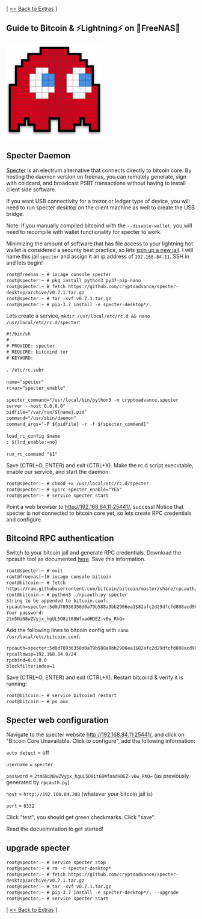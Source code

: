 [ [<< Back to Extras](https://github.com/seth586/guides/blob/master/FreeNAS/bitcoin/extras.md) ]

## Guide to ₿itcoin & ⚡Lightning️⚡ on 🦈FreeNAS🦈


![Specter](img/spectersmall.png) 
## Specter Daemon
[Specter](https://github.com/cryptoadvance/specter-desktop) is an electrum alternative that connects directly to bitcoin core. By hosting the daemon version on freenas, you can remotely generate, sign with coldcard, and broadcast PSBT transactions without having to install client side software. 

If you want USB connectivity for a trezor or ledger type of device, you will need to run specter desktop on the client machine as well to create the USB bridge.

Note: if you manually compiled bitcoind with the `--disable-wallet`, you will need to recompile with wallet functionality for specter to work.

Minimizing the amount of software that has file access to your lightning hot wallet is considered a security best practice, so lets [spin up a new jail](https://github.com/seth586/guides/blob/master/FreeNAS/bitcoin/freenas_1_jail_creation.md). I will name this jail `specter` and assign it an ip address of `192.168.84.11`. SSH in and lets begin!

```
root@freenas:~ # iocage console specter
root@specter:~ # pkg install python3 py37-pip nano
root@specter:~ # fetch https://github.com/cryptoadvance/specter-desktop/archive/v0.7.1.tar.gz
root@specter:~ # tar -xvf v0.7.1.tar.gz
root@specter:~ # pip-3.7 install -e specter-desktop*/.
```

Lets create a service, `mkdir /usr/local/etc/rc.d && nano /usr/local/etc/rc.d/specter`:
```
#!/bin/sh
#
# PROVIDE: specter
# REQUIRE: bitcoind tor
# KEYWORD:

. /etc/rc.subr

name="specter"
rcvar="specter_enable"

specter_command="/usr/local/bin/python3 -m cryptoadvance.specter server --host 0.0.0.0"
pidfile="/var/run/${name}.pid"
command="/usr/sbin/daemon"
command_args="-P ${pidfile} -r -f ${specter_command}"

load_rc_config $name
: ${lnd_enable:=no}

run_rc_command "$1"
```
Save (CTRL+O, ENTER) and exit (CTRL+X). Make the rc.d script executable, enable our service, and start the daemon: 

```
root@specter:~ # chmod +x /usr/local/etc/rc.d/specter
root@specter:~ # sysrc specter_enable="YES"
root@specter:~ # service specter start
```

Point a web browser to http://192.168.84.11:25441/, success! Notice that specter is not connected to bitcoin core yet, so lets create RPC credentials and configure.

## Bitcoind RPC authentication
Switch to your bitcoin jail and generate RPC credentials. Download the rpcauth tool as documented [here](https://github.com/bitcoin/bitcoin/tree/master/share/rpcauth). Save this information.
```
root@specter:~ # exit
root@freenas[~]# iocage console bitcoin
root@bitcoin:~ # fetch https://raw.githubusercontent.com/bitcoin/bitcoin/master/share/rpcauth/rpcauth.py
root@bitcoin:~ # python3 ./rpcauth.py specter
String to be appended to bitcoin.conf:
rpcauth=specter:5d0d70936350d0a79b588a9bb2906ea1$82afc2d29dfcfd808acd98f855cf47989564d8f1cd55b515f23fb10ace0dd75a
Your password:
2tm5NiN8wZVyjx_hgUL5O8it68WfoadHDEZ-v6w_RhQ=
```

Add the following lines to bitcoin config with `nano /usr/local/etc/bitcoin.conf`:
```
rpcauth=specter:5d0d70936350d0a79b588a9bb2906ea1$82afc2d29dfcfd808acd98f855cf47989564d8f1cd55b515f23fb10ace0dd75a
rpcallowip=192.168.84.0/24
rpcbind=0.0.0.0
blockfilterindex=1
```
Save (CTRL+O, ENTER) and exit (CTRL+X). Restart bitcoind & verify it is running:
```
root@bitcoin:~ # service bitcoind restart
root@bitcoin:~ # ps aux
```

## Specter web configuration
Navigate to the specter website http://192.168.84.11:25441/, and click on "Bitcoin Core Unavailable. Click to configure", add the following information:

`auto detect` = off

`username` = `specter`

`password` = `2tm5NiN8wZVyjx_hgUL5O8it68WfoadHDEZ-v6w_RhQ=` (as previously generated by `rpcauth.py`)

`host` = `http://192.168.84.208` (whatever your bitcoin jail is)

`port` = `8332`

Click "test", you should get green checkmarks. Click "save".

Read the docuemntation to get started! 

## upgrade specter
```
root@specter:~ # service specter stop
root@specter:~ # rm -r specter-desktop*
root@specter:~ # fetch https://github.com/cryptoadvance/specter-desktop/archive/v0.7.1.tar.gz
root@specter:~ # tar -xvf v0.7.1.tar.gz
root@specter:~ # pip-3.7 install -e specter-desktop*/. --upgrade
root@specter:~ # service specter start
```

[ [<< Back to Extras](https://github.com/seth586/guides/blob/master/FreeNAS/bitcoin/extras.md) ]

